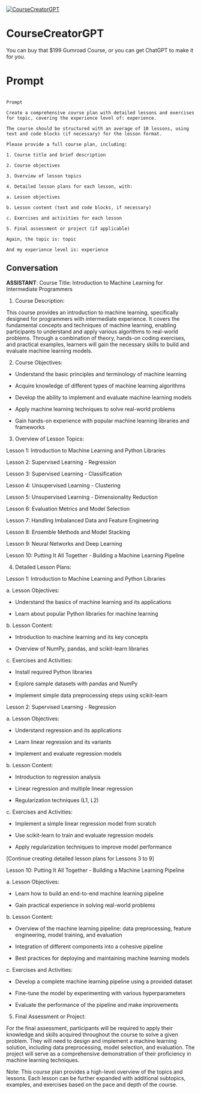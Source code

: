 
[![CourseCreatorGPT](https://flow-prompt-covers.s3.us-west-1.amazonaws.com/icon/minimalist/mini_7.png)]()
# CourseCreatorGPT 
You can buy that $199 Gumroad Course, or you can get ChatGPT to make it for you.

# Prompt

```

Prompt

Create a comprehensive course plan with detailed lessons and exercises for topic, covering the experience level of: experience.

The course should be structured with an average of 10 lessons, using text and code blocks (if necessary) for the lesson format.

Please provide a full course plan, including:

1. Course title and brief description

2. Course objectives

3. Overview of lesson topics

4. Detailed lesson plans for each lesson, with:

a. Lesson objectives

b. Lesson content (text and code blocks, if necessary)

c. Exercises and activities for each lesson

5. Final assessment or project (if applicable)

Again, the topic is: topic

And my experience level is: experience
```

## Conversation

**ASSISTANT**: Course Title: Introduction to Machine Learning for Intermediate Programmers



1. Course Description:

This course provides an introduction to machine learning, specifically designed for programmers with intermediate experience. It covers the fundamental concepts and techniques of machine learning, enabling participants to understand and apply various algorithms to real-world problems. Through a combination of theory, hands-on coding exercises, and practical examples, learners will gain the necessary skills to build and evaluate machine learning models.



2. Course Objectives:

- Understand the basic principles and terminology of machine learning

- Acquire knowledge of different types of machine learning algorithms

- Develop the ability to implement and evaluate machine learning models

- Apply machine learning techniques to solve real-world problems

- Gain hands-on experience with popular machine learning libraries and frameworks



3. Overview of Lesson Topics:

Lesson 1: Introduction to Machine Learning and Python Libraries

Lesson 2: Supervised Learning - Regression

Lesson 3: Supervised Learning - Classification

Lesson 4: Unsupervised Learning - Clustering

Lesson 5: Unsupervised Learning - Dimensionality Reduction

Lesson 6: Evaluation Metrics and Model Selection

Lesson 7: Handling Imbalanced Data and Feature Engineering

Lesson 8: Ensemble Methods and Model Stacking

Lesson 9: Neural Networks and Deep Learning

Lesson 10: Putting It All Together - Building a Machine Learning Pipeline



4. Detailed Lesson Plans:



Lesson 1: Introduction to Machine Learning and Python Libraries

a. Lesson Objectives:

   - Understand the basics of machine learning and its applications

   - Learn about popular Python libraries for machine learning

b. Lesson Content:

   - Introduction to machine learning and its key concepts

   - Overview of NumPy, pandas, and scikit-learn libraries

c. Exercises and Activities:

   - Install required Python libraries

   - Explore sample datasets with pandas and NumPy

   - Implement simple data preprocessing steps using scikit-learn



Lesson 2: Supervised Learning - Regression

a. Lesson Objectives:

   - Understand regression and its applications

   - Learn linear regression and its variants

   - Implement and evaluate regression models

b. Lesson Content:

   - Introduction to regression analysis

   - Linear regression and multiple linear regression

   - Regularization techniques (L1, L2)

c. Exercises and Activities:

   - Implement a simple linear regression model from scratch

   - Use scikit-learn to train and evaluate regression models

   - Apply regularization techniques to improve model performance



[Continue creating detailed lesson plans for Lessons 3 to 9]



Lesson 10: Putting It All Together - Building a Machine Learning Pipeline

a. Lesson Objectives:

   - Learn how to build an end-to-end machine learning pipeline

   - Gain practical experience in solving real-world problems

b. Lesson Content:

   - Overview of the machine learning pipeline: data preprocessing, feature engineering, model training, and evaluation

   - Integration of different components into a cohesive pipeline

   - Best practices for deploying and maintaining machine learning models

c. Exercises and Activities:

   - Develop a complete machine learning pipeline using a provided dataset

   - Fine-tune the model by experimenting with various hyperparameters

   - Evaluate the performance of the pipeline and make improvements



5. Final Assessment or Project:

For the final assessment, participants will be required to apply their knowledge and skills acquired throughout the course to solve a given problem. They will need to design and implement a machine learning solution, including data preprocessing, model selection, and evaluation. The project will serve as a comprehensive demonstration of their proficiency in machine learning techniques.



Note: This course plan provides a high-level overview of the topics and lessons. Each lesson can be further expanded with additional subtopics, examples, and exercises based on the pace and depth of the course.


